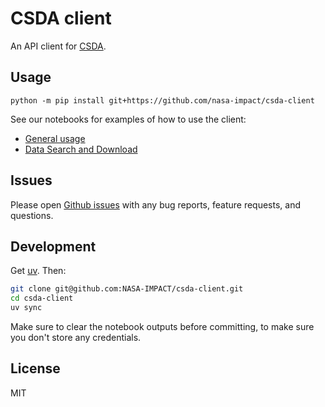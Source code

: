 # CSDA client

An API client for [CSDA](https://csdap.earthdata.nasa.gov/).

## Usage

```shell
python -m pip install git+https://github.com/nasa-impact/csda-client
```

See our notebooks for examples of how to use the client:

- [General usage](./docs/client.ipynb)
- [Data Search and Download](./docs/download.ipynb)

## Issues

Please open [Github issues](https://github.com/NASA-IMPACT/csda-client/issues) with any bug reports, feature requests, and questions.

## Development

Get [uv](https://docs.astral.sh/uv/getting-started/installation/).
Then:

```sh
git clone git@github.com:NASA-IMPACT/csda-client.git
cd csda-client
uv sync
```

Make sure to clear the notebook outputs before committing, to make sure you don't store any credentials.

## License

MIT
